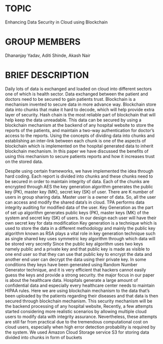 # TOPIC
Enhancing Data Security in Cloud using Blockchain

# GROUP MEMBERS
Dhananjay Yadav, Aditi Shinde, Akash Nair

# BRIEF DESCRIPTION

Daily lots of data is exchanged and loaded on cloud into different sectors one of which is health sector. Data exchanged between the patient and doctors need to be secured to gain patients trust. Blockchain is a mechanism invented to secure data in more advance way. Blockchain store data into chunks that make it hard to decode, which will help provide extra layer of security. Hash chain is the most reliable part of blockchain that will help keep the data unreadable. This data can be secured by using a blockchain mechanism at the backend of any hospital website to store the reports of the patients, and maintain a two-way authentication for doctor’s access to the reports. Using the concepts of dividing data into chunks and establishing an inter-link between each chunk is one of the aspects of blockchain which is implemented on the hospital generated data to inherit blockchain mechanism. In this paper we have discussed the benefits of using this mechanism to secure patients reports and how it increases trust on the stored data.

Despite using certain frameworks, we have implemented the idea through hard coding. Each report is divided into chunks and these chunks need to be secured in order to maintain integrity of data. Each of the chunks are encrypted through AES the key generation algorithm generates the public key (PK), master key (MK), secret key (SK) of user. There are K number of users in group sharing data. Master user is a owner of data. So, all the user can access and modify the shared data’s in cloud. TPA performs data integrity auditing for modified data of the user. Key Generation as the part of set up algorithm generates public keys (PK), master keys (MK) of the system and secret key (SK) of users. In our design each user will have their own secret key for data modification Key generation is a technique which is used to store the data in a different methodology and mainly the public key algorithm known as RSA plays a vital role in key generation technique such as single shared key uses symmetric key algorithm through which data will be stored very secretly Since the public key algorithm uses two keys namely public and a private key and that public key is made as visible to one end user so that they can use that public key to encrypt the data and another end user can decrypt the data using their private key. In some conditions they keys have been generated using Random Number Generator technique, and it is very efficient that hackers cannot easily guess the keys and provide a strong security. the major focus in our paper is about the healthcare data. Hospitals generate a large amount of confidential data and especially every healthcare center needs to maintain HIPAA rules. Here we are using blockchain mechanism to the data that’s been uploaded by the patients regarding their diseases and that data is then secured through blockchain mechanism. This security mechanism will be the backend processing of any hospital website, Recently, a few attempts started considering more realistic scenarios by allowing multiple cloud users to modify data with integrity assurance. Nevertheless, these attempts are still far from practical due to the tremendous computational cost on cloud users, especially when high error detection probability is required by the system. We used Amazon Cloud Storage service S3 for storing data divided into chunks in form of buckets
